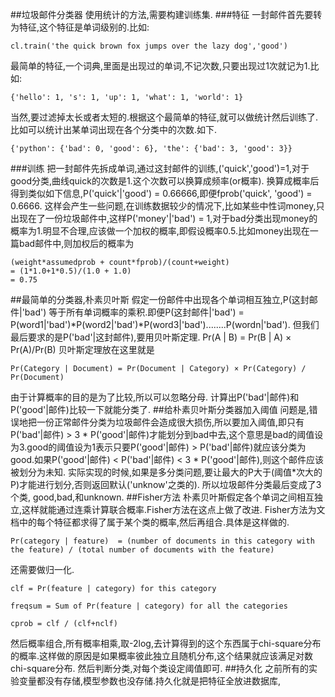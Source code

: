 ##垃圾邮件分类器
使用统计的方法,需要构建训练集.
###特征
一封邮件首先要转为特征,这个特征是单词级别的.比如:
```
cl.train('the quick brown fox jumps over the lazy dog','good')
```
最简单的特征,一个词典,里面是出现过的单词,不记次数,只要出现过1次就记为1.比如:
```
{'hello': 1, 's': 1, 'up': 1, 'what': 1, 'world': 1}
```
当然,要过滤掉太长或者太短的.根据这个最简单的特征,就可以做统计然后训练了.比如可以统计出某单词出现在各个分类中的次数.如下.
```
{'python': {'bad': 0, 'good': 6}, 'the': {'bad': 3, 'good': 3}}
```
###训练
把一封邮件先拆成单词,通过这封邮件的训练,('quick','good')=1,对于good分类,曲线quick的次数是1.这个次数可以换算成频率(or概率).
换算成概率后得到类似如下信息,P('quick'|'good') = 0.66666,即便fprob('quick', 'good') = 0.6666.
这样会产生一些问题,在训练数据较少的情况下,比如某些中性词money,只出现在了一份垃圾邮件中,这样P('money'|'bad') = 1,对于bad分类出现money的概率为1.明显不合理,应该做一个加权的概率,即假设概率0.5.比如money出现在一篇bad邮件中,则加权后的概率为
```
(weight*assumedprob + count*fprob)/(count+weight)
= (1*1.0+1*0.5)/(1.0 + 1.0)
= 0.75
```
##最简单的分类器,朴素贝叶斯
假定一份邮件中出现各个单词相互独立,P(这封邮件|'bad') 等于所有单词概率的乘积.即便P(这封邮件|'bad') = P(word1|'bad')*P(word2|'bad')*P(word3|'bad')........P(wordn|'bad').
但我们最后要求的是P('bad'|这封邮件),要用贝叶斯定理.
Pr(A | B) = Pr(B | A) × Pr(A)/Pr(B)
贝叶斯定理放在这里就是
```
Pr(Category | Document) = Pr(Document | Category) × Pr(Category) / Pr(Document)
```
由于计算概率的目的是为了比较,所以可以忽略分母.
计算出P('bad'|邮件)和P('good'|邮件)比较一下就能分类了.
##给朴素贝叶斯分类器加入阈值
问题是,错误地把一份正常邮件分类为垃圾邮件会造成很大损伤,所以要加入阈值,即只有P('bad'|邮件) > 3 * P('good'|邮件)才能划分到bad中去,这个意思是bad的阈值设为3.good的阈值设为1表示只要P('good'|邮件) > P('bad'|邮件)就应该分类为good.如果P('good'|邮件) < P('bad'|邮件) < 3 * P('good'|邮件),则这个邮件应该被划分为未知.
实际实现的时候,如果是多分类问题,要让最大的P大于(阈值*次大的P)才能进行划分,否则返回默认('unknow'之类的).
所以垃圾邮件分类最后变成了3个类, good,bad,和unknown.
##Fisher方法
朴素贝叶斯假定各个单词之间相互独立,这样就能通过连乘计算联合概率.Fisher方法在这点上做了改进.
Fisher方法为文档中的每个特征都求得了属于某个类的概率,然后再组合.具体是这样做的.
```
Pr(category | feature)  = (number of documents in this category with the feature) / (total number of documents with the feature)
```
还需要做归一化.
```
clf = Pr(feature | category) for this category

freqsum = Sum of Pr(feature | category) for all the categories

cprob = clf / (clf+nclf)
```
然后概率组合,所有概率相乘,取-2log,去计算得到的这个东西属于chi-square分布的概率.这样做的原因是如果概率彼此独立且随机分布,这个结果就应该满足对数chi-square分布.
然后判断分类,对每个类设定阈值即可.
##持久化
之前所有的实验变量都没有存储,模型参数也没存储.持久化就是把特征全放进数据库,